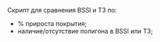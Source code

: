 Скрипт для сравнения BSSI и ТЗ по:
- % прироста покрытия;
- наличие/отсутствие полигона в BSSI или ТЗ;